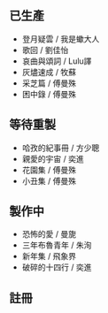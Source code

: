 ## 已生產

* 登月疑雲 / 我是蠍大人
* 歌回 / 劉佳怡
* 哀曲與頌詞 / Lulu譯
* 灰燼速成 / 牧蘇
* 采芝篇 / 傅曼殊
* 困中錄 / 傅曼殊

## 等待重製

* 哈孜的紀事冊 / 方少聰
* 親愛的宇宙 / 奕進
* 花園集 / 傅曼殊
* 小丑集 / 傅曼殊

## 製作中

* 恐怖的愛 / 曼旎
* 三年布魯青年 / 朱洵
* 新年集 / 飛象界
* 破碎的十四行 / 奕進

## 註冊
